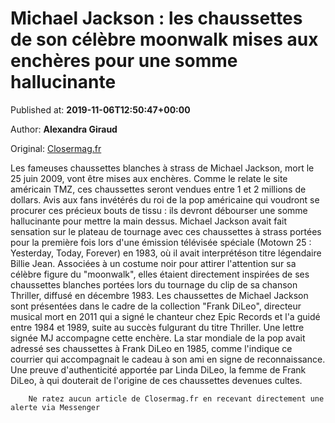 
# Michael Jackson : les chaussettes de son célèbre moonwalk mises aux enchères pour une somme hallucinante

Published at: **2019-11-06T12:50:47+00:00**

Author: **Alexandra Giraud**

Original: [Closermag.fr](https://www.closermag.fr/people/michael-jackson-les-chaussettes-de-son-celebre-moonwalk-mises-aux-encheres-pour-1045539)

Les fameuses chaussettes blanches à strass de Michael Jackson, mort le 25 juin 2009, vont être mises aux enchères. Comme le relate le site américain TMZ, ces chaussettes seront vendues entre 1 et 2 millions de dollars. Avis aux fans invétérés du roi de la pop américaine qui voudront se procurer ces précieux bouts de tissu : ils devront débourser une somme hallucinante pour mettre la main dessus.
Michael Jackson avait fait sensation sur le plateau de tournage avec ces chaussettes à strass portées pour la première fois lors d'une émission télévisée spéciale (Motown 25 : Yesterday, Today, Forever) en 1983, où il avait interprétéson titre légendaire Billie Jean. Associées à un costume noir pour attirer l'attention sur sa célèbre figure du "moonwalk", elles étaient directement inspirées de ses chaussettes blanches portées lors du tournage du clip de sa chanson Thriller, diffusé en décembre 1983.
Les chaussettes de Michael Jackson sont présentées dans le cadre de la collection "Frank DiLeo", directeur musical mort en 2011 qui a signé le chanteur chez Epic Records et l'a guidé entre 1984 et 1989, suite au succès fulgurant du titre Thriller. Une lettre signée MJ accompagne cette enchère. La star mondiale de la pop avait adressé ses chaussettes à Frank DiLeo en 1985, comme l'indique ce courrier qui accompagnait le cadeau à son ami en signe de reconnaissance. Une preuve d'authenticité apportée par Linda DiLeo, la femme de Frank DiLeo, à qui douterait de l'origine de ces chaussettes devenues cultes.

        Ne ratez aucun article de Closermag.fr en recevant directement une alerte via Messenger
      

